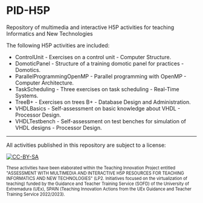 # PID-H5P
Repository of multimedia and interactive H5P activities for teaching Informatics and New Technologies

The following H5P activities are included:
* ControlUnit - Exercises on a control unit - Computer Structure.
* DomoticPanel - Structure of a training domotic panel for practices - Domotics.
* ParallelProgrammingOpenMP - Parallel programming with OpenMP - Computer Architecture.
* TaskScheduling - Three exercises on task scheduling - Real-Time Systems.
* TreeB+ - Exercises on trees B+ - Database Design and Administration.
* VHDLBasics - Self-assessment on basic knowledge about VHDL - Processor Design.
* VHDLTestbench - Self-assessment on test benches for simulation of VHDL designs - Processor Design.
___
All activities published in this repository are subject to a license:

[![CC-BY-SA](https://licensebuttons.net/l/by-sa/4.0/88x31.png)](https://creativecommons.org/licenses/by-sa/4.0/)

<div style="font-size: 80%">
These activities have been elaborated within the Teaching Innovation Project entitled "ASSESSMENT WITH MULTIMEDIA AND INTERACTIVE H5P RESOURCES FOR TEACHING INFORMATICS AND NEW TECHNOLOGIES" (LP2. Initiatives focused on the virtualization of teaching) funded by the Guidance and Teacher Training Service (SOFD) of the University of Extremadura (UEx), SPAIN (Teaching Innovation Actions from the UEx Guidance and Teacher Training Service 2022/2023).
</div>

